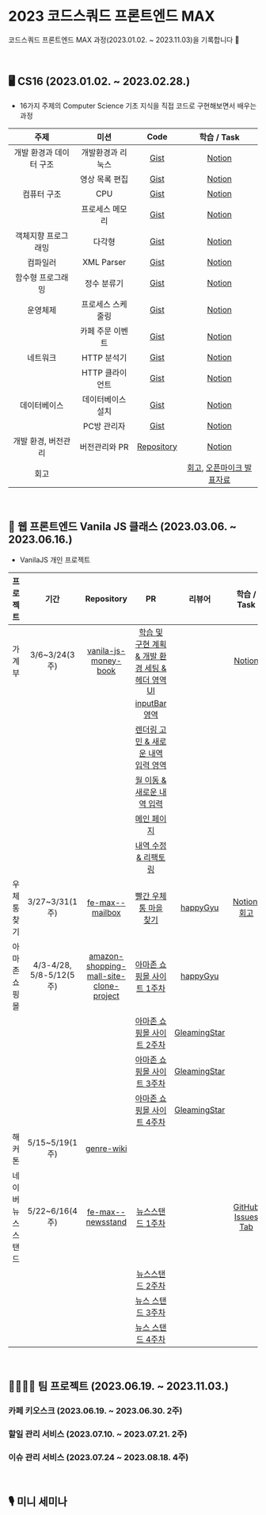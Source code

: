 # 2023 코드스쿼드 프론트엔드 MAX

코드스쿼드 프론트엔드 MAX 과정(2023.01.02. ~ 2023.11.03)을 기록합니다 🐾

<br />

## 🖥 CS16 (2023.01.02. ~ 2023.02.28.)

- 16가지 주제의 Computer Science 기초 지식을 직접 코드로 구현해보면서 배우는 과정

|               주제                | 미션              | Code                                                                     | 학습 / Task                                                                 |
|:---------------------------------:| :-----------------: | :------------------------------------------------------------------------: | :-------------------------------------------------------------------------: |
|      개발 환경과 데이터 구조| 개발환경과 리눅스 | [Gist](https://gist.github.com/youzysu/0c0370cb4fd5196b4b2eb95946e7ce0f) | [Notion](https://flash-watcher-226.notion.site/CS01-98727965f28d4498b5159992adfdb90b?pvs=4)     |
|           | 영상 목록 편집    | [Gist](https://gist.github.com/youzysu/3c14c1065078073934294a96f779d449) | [Notion](https://flash-watcher-226.notion.site/CS02-8082ea277a0d4fdd832f064da995817a?pvs=4)     |
| 컴퓨터 구조 | CPU | [Gist](https://gist.github.com/youzysu/1968bb637c15d0e78f08556597edfee4) | [Notion](https://flash-watcher-226.notion.site/CS03-CPU-bcc7953fe1d24de5b0c43060ebbf2e35?pvs=4) |
|                                   | 프로세스 메모리   | [Gist](https://gist.github.com/youzysu/c4d5395ac561128cfcec31232df2c98e) | [Notion](https://flash-watcher-226.notion.site/CS04-0e45559ac55547f2861bc16d5ae1d8bb?pvs=4) |
|    객체지향 프로그래밍 |       다각형            |            [Gist](https://gist.github.com/youzysu/5a09d56bfea227336e6fdc74b8519d9d)    |                  [Notion](https://flash-watcher-226.notion.site/CS05-02a16653b5374b50a7757efd429a6c7f?pvs=4)       |
|                  컴파일러|  XML Parser                 |            [Gist](https://gist.github.com/youzysu/97aff257b1bdadbab8d0496f05544a7d)        |                                                                    [Notion](https://flash-watcher-226.notion.site/CS07-XML-Parser-0d9cfb5d398b412e98dcef62dd85dbe4?pvs=4)       |
| 함수형 프로그래밍            |     정수 분류기              |            [Gist](https://gist.github.com/youzysu/4b3722bb82ebb76eae703aecaa9525f1)                                                              |                                                                    [Notion](https://flash-watcher-226.notion.site/CS08-1cc7b5b4b71f4fce81cfca458c7fee67?pvs=4)       |
|        운영체제  |    프로세스 스케줄링               |            [Gist](https://gist.github.com/youzysu/7b98a55420bdab9a38ddd8abb6b85050)                                                              |                                                                    [Notion](https://flash-watcher-226.notion.site/CS10-2071dc0c91b4442da38847f4e345a02e?pvs=4)       |
| |   카페 주문 이벤트               |            [Gist](https://gist.github.com/youzysu/8a527f22cf3aec97de7c68aacc045055)                                                              |                                                                    [Notion](https://flash-watcher-226.notion.site/CS11-9c571d15bd9a4f80897a9c63dfe80316?pvs=4)       |
|         네트워크 |   HTTP 분석기                |            [Gist](https://gist.github.com/youzysu/c98e3d4913e1288f50f82926a365134b)                                                              |                                                                    [Notion](https://flash-watcher-226.notion.site/CS12-HTTP-2cbf711ebceb4741bcdf8f68d09fe093?pvs=4)       |
|         |   HTTP 클라이언트                |            [Gist](https://gist.github.com/youzysu/a4506c4d6c81d01c6357c1256437665c)                 |                                                 [Notion](https://flash-watcher-226.notion.site/CS13-HTTP-938f0d37305140b8b0e846b720225cd7?pvs=4)       |
| 데이터베이스        |     데이터베이스 설치              |            [Gist](https://gist.github.com/youzysu/b3cab9dddc3c3475fd8f4a3598fe728e)                                                              |                                                                    [Notion](https://flash-watcher-226.notion.site/CS14-d3773a42c47e4323a274fff08c9ed855?pvs=4)       |
|        |       PC방 관리자            |            [Gist](https://gist.github.com/youzysu/427cf3bb1c8caee5eb3f52561812bac3)                                                              |                                                                    [Notion](https://flash-watcher-226.notion.site/CS15-PC-56b4cce6aa774629ab3f3cb876ca460b?pvs=4)       |
|       개발 환경, 버전관리    |    버전관리와 PR            |            [Repository](https://github.com/youzysu/common-mit)                                                              |                                                                    [Notion](https://flash-watcher-226.notion.site/CS16-PR-6ac37e723e524567a46a0e09528228d9?pvs=4)       |
| 회고 | | | [회고](https://flash-watcher-226.notion.site/2023-CS16-20dbd9f6d1af4a91bb7e70541344980c?pvs=4), [오픈마이크 발표자료](https://docs.google.com/presentation/d/1gF8wwMawktnkTfeTx8Y7FUoUOef-K6OGYn4EujCBj-8/edit#slide=id.g1f5e40affc0_0_120)|


<br />


## 🐥 웹 프론트엔드 Vanila JS 클래스 (2023.03.06. ~ 2023.06.16.)


- VanilaJS 개인 프로젝트

|      프로젝트      |          기간           |                                                     Repository                                                      |                                                               PR                                                                |                     리뷰어                      |                                            학습 / Task                                            |
|:------------------:|:-----------------------:|:-------------------------------------------------------------------------------------------------------------:|:-------------------------------------------------------------------------------------------------------------------------------:|:-----------------------------------------------:|:-------------------------------------------------------------------------------------------------:|
|       가계부       |      3/6~3/24(3주)      |                    [vanila-js-money-book](https://github.com/youzysu/vanila-js-money-book)                    |     [학습 및 구현 계획 & 개발 환경 세팅 & 헤더 영역 UI](https://github.com/codesquad-members-2023/fe-max--wise-wallet/pull/8)     |                                                 |    [Notion](https://flash-watcher-226.notion.site/FE01-59b2930930d040e9a55a02a119c81e87?pvs=4)    |
|                    |                         |                                                                                                               |                      [inputBar 영역](https://github.com/codesquad-members-2023/fe-max--wise-wallet/pull/34)                      |                                                 |                                                                                                   |
|                    |                         |                                                                                                               | [렌더링 고민 & 새로운 내역 입력 영역](https://github.com/codesquad-members-2023/fe-max--wise-wallet/pull/50) |                                                 |                                                                                                   |
|                    |                         |                                                                                                               |            [월 이동 & 새로운 내역 입력](https://github.com/codesquad-members-2023/fe-max--wise-wallet/pull/57)            |                                                 |                                                                                                   |
|                    |                         |                                                                                                               |               [메인 페이지](https://github.com/codesquad-members-2023/fe-max--wise-wallet/pull/80)               |                                                 |                                                                                                   |
|                    |                         |                                                                                                               |               [내역 수정 & 리팩토링](https://github.com/codesquad-members-2023/fe-max--wise-wallet/pull/84)                |                                                 |                                                                                                   |
|    우체통 찾기     |     3/27~3/31(1주)      |                         [fe-max--mailbox](https://github.com/youzysu/fe-max--mailbox)                         |            [빨간 우체통 마을 찾기](https://github.com/codesquad-members-2023/fe-max--mailbox/pull/8)            |     [happyGyu](https://github.com/happyGyu)     |      [Notion](https://flash-watcher-226.notion.site/f0f418765fc64e6a96b5a8321ef7ac4d?pvs=4), [회고](https://flash-watcher-226.notion.site/394a53713b79484cade0ac469ea83f30?pvs=25)       |
|   아마존 쇼핑몰    | 4/3-4/28, 5/8-5/12(5주) | [amazon-shopping-mall-site-clone-project](https://github.com/youzysu/amazon-shopping-mall-site-clone-project) |           [아마존 쇼핑몰 사이트 1주차](https://github.com/codesquad-members-2023/fe-max--shopping/pull/30)           |     [happyGyu](https://github.com/happyGyu)     |                                                                                                   |
|                    |                         |                                                                                                               |           [아마존 쇼핑몰 사이트 2주차](https://github.com/codesquad-members-2023/fe-max--shopping/pull/53)           | [GleamingStar](https://github.com/GleamingStar) |                                                                                                   |
|                    |                         |                                                                                                               |           [아마존 쇼핑몰 사이트 3주차](https://github.com/codesquad-members-2023/fe-max--shopping/pull/77)           | [GleamingStar](https://github.com/GleamingStar) |                                                                                                   |
|                    |                         |                                                                                                               |          [아마존 쇼핑몰 사이트 4주차](https://github.com/codesquad-members-2023/fe-max--shopping/pull/101)           | [GleamingStar](https://github.com/GleamingStar) |                                                                                                   |
|       해커톤       |     5/15~5/19(1주)      |                              [genre-wiki](https://github.com/jsh3418/genre-wiki)                              |                                                                                                                                 |                                                 |                                                                                                   |
| 네이버 뉴스 스탠드 |     5/22~6/16(4주)      |                       [fe-max--newsstand](https://github.com/youzysu/fe-max--newsstand)                       |                 [뉴스스탠드 1주차](https://github.com/codesquad-members-2023/fe-max--newsstand/pull/15)                  |                                                 | [GitHub Issues Tab](https://github.com/youzysu/fe-max--newsstand/issues?q=is%3Aissue+is%3Aclosed) |
|                    |                         |                                                                                                               |                 [뉴스스탠드 2주차](https://github.com/codesquad-members-2023/fe-max--newsstand/pull/23)                  |                                                 |                                                                                                   |
|                    |                         |                                                                                                               |                 [뉴스 스탠드 3주차](https://github.com/codesquad-members-2023/fe-max--newsstand/pull/38)                 |                                                 |                                                                                                   |
|                    |                         |                                                                                                               |                 [뉴스 스탠드 4주차](https://github.com/codesquad-members-2023/fe-max--newsstand/pull/45)                 |                                                 |                                                                                                   |

<br />

## 👨‍👩‍👧‍👦 팀 프로젝트 (2023.06.19. ~ 2023.11.03.)

### 카페 키오스크 (2023.06.19. ~ 2023.06.30. 2주)
### 할일 관리 서비스 (2023.07.10. ~ 2023.07.21. 2주)
### 이슈 관리 서비스 (2023.07.24 ~ 2023.08.18. 4주)

<br />

## 🎙 미니 세미나
